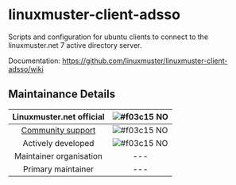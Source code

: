 # linuxmuster-client-adsso

Scripts and configuration for ubuntu clients to connect to the linuxmuster.net 7 active directory server.


Documentation: https://github.com/linuxmuster/linuxmuster-client-adsso/wiki

## Maintainance Details
    
Linuxmuster.net official | ![#f03c15](https://via.placeholder.com/15/f03c15/000000?text=+)  NO
:---: | :---: 
[Community support](https://ask.linuxmuster.net) | ![#f03c15](https://via.placeholder.com/15/f03c15/000000?text=+)  NO
Actively developed | ![#f03c15](https://via.placeholder.com/15/f03c15/000000?text=+)  NO
Maintainer organisation |  ---  
Primary maintainer | ---
